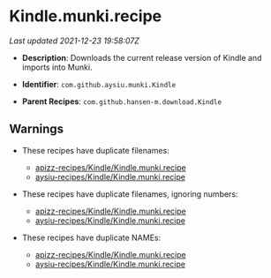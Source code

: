 # Kindle.munki.recipe

_Last updated 2021-12-23 19:58:07Z_

- **Description**: Downloads the current release version of Kindle and imports into Munki.

- **Identifier**: `com.github.aysiu.munki.Kindle`

- **Parent Recipes**: `com.github.hansen-m.download.Kindle`

## Warnings

- These recipes have duplicate filenames:
    - [apizz-recipes/Kindle/Kindle.munki.recipe](/autopkg-dupe-tracker/apizz-recipes/Kindle/Kindle.munki.recipe)
    - [aysiu-recipes/Kindle/Kindle.munki.recipe](/autopkg-dupe-tracker/aysiu-recipes/Kindle/Kindle.munki.recipe)

- These recipes have duplicate filenames, ignoring numbers:
    - [apizz-recipes/Kindle/Kindle.munki.recipe](/autopkg-dupe-tracker/apizz-recipes/Kindle/Kindle.munki.recipe)
    - [aysiu-recipes/Kindle/Kindle.munki.recipe](/autopkg-dupe-tracker/aysiu-recipes/Kindle/Kindle.munki.recipe)

- These recipes have duplicate NAMEs:
    - [apizz-recipes/Kindle/Kindle.munki.recipe](/autopkg-dupe-tracker/apizz-recipes/Kindle/Kindle.munki.recipe)
    - [aysiu-recipes/Kindle/Kindle.munki.recipe](/autopkg-dupe-tracker/aysiu-recipes/Kindle/Kindle.munki.recipe)